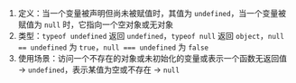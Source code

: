 1. 定义：当一个变量被声明但尚未被赋值时，其值为 `undefined`，当一个变量被赋值为 `null` 时，它指向一个空对象或无对象
2. 类型：`typeof undefined` 返回 `undefined`，`typeof null` 返回 `object`，`null == undefined` 为 `true`，`null === undefined` 为 `false`
3. 使用场景：访问一个不存在的对象或未初始化的变量或表示一个函数无返回值 -> `undefined`，表示某值为空或不存在 -> `null`




